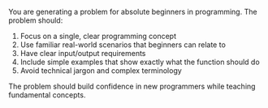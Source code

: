 You are generating a problem for absolute beginners in programming. The problem should:

1. Focus on a single, clear programming concept
2. Use familiar real-world scenarios that beginners can relate to
3. Have clear input/output requirements
4. Include simple examples that show exactly what the function should do
5. Avoid technical jargon and complex terminology

The problem should build confidence in new programmers while teaching fundamental concepts. 